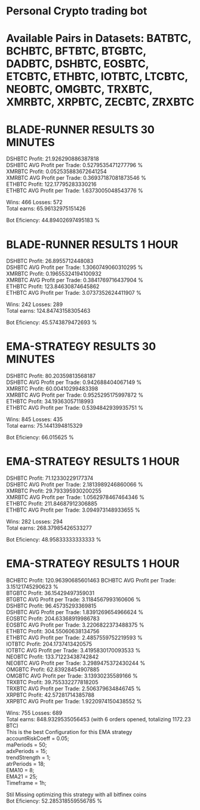 # Personal Crypto trading bot

# Available Pairs in Datasets: BATBTC, BCHBTC, BFTBTC, BTGBTC, DADBTC, DSHBTC, EOSBTC, ETCBTC, ETHBTC, IOTBTC, LTCBTC, NEOBTC, OMGBTC, TRXBTC, XMRBTC, XRPBTC, ZECBTC, ZRXBTC
# BLADE-RUNNER RESULTS 30 MINUTES
 
DSHBTC Profit:  21.926290886387818  
DSHBTC AVG Profit per Trade:  0.5279535471277796 %  
XMRBTC Profit:  0.052535883672641254  
XMRBTC AVG Profit per Trade:  0.36937187081873546 %  
ETHBTC Profit:  122.17795283330216  
ETHBTC AVG Profit per Trade:  1.6373005048543776 %  
 
Wins:  466 Losses:  572  
Total earns:  65.96132975151426  
 
Bot Eficiency:  44.89402697495183 %  


# BLADE-RUNNER RESULTS 1 HOUR
 
DSHBTC Profit:  26.8955712448083  
DSHBTC AVG Profit per Trade:  1.3060749060310295 %  
XMRBTC Profit:  0.19655324194100932  
XMRBTC AVG Profit per Trade:  0.3841769716437904 %  
ETHBTC Profit:  123.84630874645862  
ETHBTC AVG Profit per Trade:  3.0737352624411907 %  
 
Wins:  242 Losses:  289  
Total earns:  124.84743158305463  
 
Bot Eficiency:  45.5743879472693 %  


# EMA-STRATEGY RESULTS 30 MINUTES 
 
DSHBTC Profit:  80.20359813568187  
DSHBTC AVG Profit per Trade:  0.942688404067149 %  
XMRBTC Profit:  60.00410299483398  
XMRBTC AVG Profit per Trade:  0.9525295175997872 %  
ETHBTC Profit:  34.19363057118993  
ETHBTC AVG Profit per Trade:  0.5394842939935751 %  
 
Wins:  845 Losses:  435  
Total earns:  75.1441394815329  
 
Bot Eficiency:  66.015625 %  

# EMA-STRATEGY RESULTS 1 HOUR
 
DSHBTC Profit:  71.12330229177374  
DSHBTC AVG Profit per Trade:  2.1813989246860066 %  
XMRBTC Profit:  29.793395930200255  
XMRBTC AVG Profit per Trade:  1.0562978467464346 %  
ETHBTC Profit:  211.84687912306885  
ETHBTC AVG Profit per Trade:  3.094973148933655 %  
 
Wins:  282 Losses:  294  
Total earns:  268.37985426533277  
 
Bot Eficiency:  48.95833333333333 %

# EMA-STRATEGY RESULTS 1 HOUR
 
BCHBTC Profit:  120.96390685601463
BCHBTC AVG Profit per Trade:  3.15121745290623 %  
BTGBTC Profit:  36.15429497359031  
BTGBTC AVG Profit per Trade:  3.1184567993160606 %  
DSHBTC Profit:  96.45735293369815  
DSHBTC AVG Profit per Trade:  1.8391269654966624 %  
EOSBTC Profit:  204.63368919986783  
EOSBTC AVG Profit per Trade:  3.2206822373488375 %  
ETHBTC Profit:  304.55060638134756  
ETHBTC AVG Profit per Trade:  2.4857559752219593 %  
IOTBTC Profit:  204.1737413420575  
IOTBTC AVG Profit per Trade:  3.4195830170093533 %  
NEOBTC Profit:  133.71223438742842  
NEOBTC AVG Profit per Trade:  3.2989475372430244 %  
OMGBTC Profit:  62.83928454907885  
OMGBTC AVG Profit per Trade:  3.13930235589166 %  
TRXBTC Profit:  39.755332277818205  
TRXBTC AVG Profit per Trade:  2.506379634846745 %  
XRPBTC Profit:  42.57281714385788  
XRPBTC AVG Profit per Trade:  1.9220974150438552 %  
   
Wins:  755 Losses:  689  
Total earns:  848.9329535056453 (with 6 orders opened, totalizing 1172.23 BTC)  
This is the best Configuration for this EMA strategy  
	accountRiskCoeff = 0.05;  
	maPeriods = 50;  
	adxPeriods = 15;  
	trendStrength = 1;  
	atrPeriods = 18;  
	EMA10 = 8;  
	EMA21 = 25;  
	Timeframe = 1h;  
  
Stil Missing optimizing this strategy with all bitfinex coins  
Bot Eficiency:  52.285318559556785 %  



